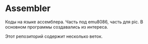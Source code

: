 # Assembler

Коды на языке ассемблера. Часть под emu8086, часть для pic.
В основном программы создавались из интереса.

Этот репозиторий содержит несколько веток. 
